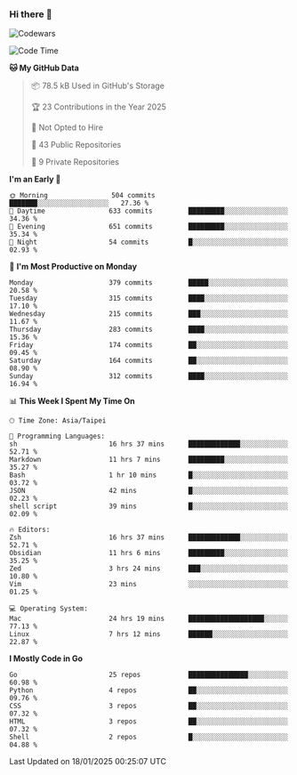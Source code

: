 ### Hi there 👋

![Codewars](https://www.codewars.com/users/omegaatt36/badges/small)

<!--START_SECTION:waka-->
![Code Time](http://img.shields.io/badge/Code%20Time-3%2C005%20hrs%206%20mins-blue)

**🐱 My GitHub Data** 

> 📦 78.5 kB Used in GitHub's Storage 
 > 
> 🏆 23 Contributions in the Year 2025
 > 
> 🚫 Not Opted to Hire
 > 
> 📜 43 Public Repositories 
 > 
> 🔑 9 Private Repositories 
 > 
**I'm an Early 🐤** 

```text
🌞 Morning                504 commits         ███████░░░░░░░░░░░░░░░░░░   27.36 % 
🌆 Daytime                633 commits         █████████░░░░░░░░░░░░░░░░   34.36 % 
🌃 Evening                651 commits         █████████░░░░░░░░░░░░░░░░   35.34 % 
🌙 Night                  54 commits          █░░░░░░░░░░░░░░░░░░░░░░░░   02.93 % 
```
📅 **I'm Most Productive on Monday** 

```text
Monday                   379 commits         █████░░░░░░░░░░░░░░░░░░░░   20.58 % 
Tuesday                  315 commits         ████░░░░░░░░░░░░░░░░░░░░░   17.10 % 
Wednesday                215 commits         ███░░░░░░░░░░░░░░░░░░░░░░   11.67 % 
Thursday                 283 commits         ████░░░░░░░░░░░░░░░░░░░░░   15.36 % 
Friday                   174 commits         ██░░░░░░░░░░░░░░░░░░░░░░░   09.45 % 
Saturday                 164 commits         ██░░░░░░░░░░░░░░░░░░░░░░░   08.90 % 
Sunday                   312 commits         ████░░░░░░░░░░░░░░░░░░░░░   16.94 % 
```


📊 **This Week I Spent My Time On** 

```text
🕑︎ Time Zone: Asia/Taipei

💬 Programming Languages: 
sh                       16 hrs 37 mins      █████████████░░░░░░░░░░░░   52.71 % 
Markdown                 11 hrs 7 mins       █████████░░░░░░░░░░░░░░░░   35.27 % 
Bash                     1 hr 10 mins        █░░░░░░░░░░░░░░░░░░░░░░░░   03.72 % 
JSON                     42 mins             █░░░░░░░░░░░░░░░░░░░░░░░░   02.23 % 
shell script             39 mins             █░░░░░░░░░░░░░░░░░░░░░░░░   02.09 % 

🔥 Editors: 
Zsh                      16 hrs 37 mins      █████████████░░░░░░░░░░░░   52.71 % 
Obsidian                 11 hrs 6 mins       █████████░░░░░░░░░░░░░░░░   35.25 % 
Zed                      3 hrs 24 mins       ███░░░░░░░░░░░░░░░░░░░░░░   10.80 % 
Vim                      23 mins             ░░░░░░░░░░░░░░░░░░░░░░░░░   01.25 % 

💻 Operating System: 
Mac                      24 hrs 19 mins      ███████████████████░░░░░░   77.13 % 
Linux                    7 hrs 12 mins       ██████░░░░░░░░░░░░░░░░░░░   22.87 % 
```

**I Mostly Code in Go** 

```text
Go                       25 repos            ███████████████░░░░░░░░░░   60.98 % 
Python                   4 repos             ██░░░░░░░░░░░░░░░░░░░░░░░   09.76 % 
CSS                      3 repos             ██░░░░░░░░░░░░░░░░░░░░░░░   07.32 % 
HTML                     3 repos             ██░░░░░░░░░░░░░░░░░░░░░░░   07.32 % 
Shell                    2 repos             █░░░░░░░░░░░░░░░░░░░░░░░░   04.88 % 
```




 Last Updated on 18/01/2025 00:25:07 UTC
<!--END_SECTION:waka-->

<!--
**omegaatt36/omegaatt36** is a ✨ _special_ ✨ repository because its `README.md` (this file) appears on your GitHub profile.

Here are some ideas to get you started:

- 🔭 I’m currently working on ...
- 🌱 I’m currently learning ...
- 👯 I’m looking to collaborate on ...
- 🤔 I’m looking for help with ...
- 💬 Ask me about ...
- 📫 How to reach me: ...
- 😄 Pronouns: ...
- ⚡ Fun fact: ...
-->
